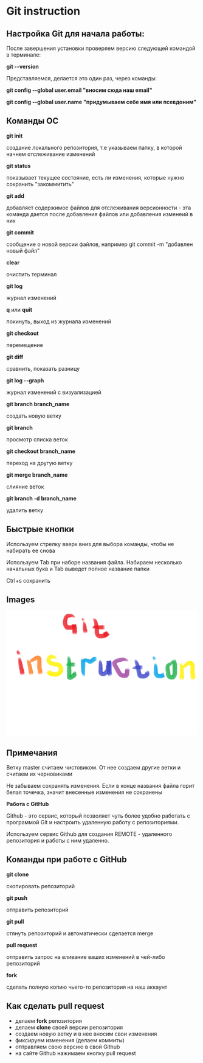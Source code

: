 # Git instruction

## Настройка Git для начала работы:

После завершения  установки проверяем версию следующей командой в терминале:

**git --version**

Представляемся, делается это один раз, через команды:

**git config --global user.email "вносим сюда наш email"**

**git config --global user.name "придумываем себе имя или псевдоним"**

## Команды ОС

**git init**

создание локального репозитория, т.е указываем папку, в которой начнем отслеживание изменений

**git status**

показывает текущее состояние, есть ли изменения, которые нужно сохранить "закоммитить"

**git add**

добавляет содержимое файлов для отслеживания версионности - эта команда дается после добавления файлов или добавления изменеий в них

**git commit**

сообщение о новой версии файлов, например git commit -m "добавлен новый файл"

**clear**

очистить терминал

**git log**

журнал изменений

**q** или **quit**

покинуть, выход из журнала изменений

**git checkout** 

перемещение 

**git diff**

сравнить, показать разницу

**git log --graph**

журнал изменений с визуализацией

**git branch branch_name**

создать новую ветку

**git branch**

просмотр списка веток

**git checkout branch_name**

переход на другую ветку

**git merge branch_name**

слияние веток

**git branch -d branch_name**

удалить ветку

## Быстрые кнопки

Используем стрелку вверх вниз для выбора команды, чтобы не набирать ее снова

Используем Tab при наборе названия файла. Набираем несколько начальных букв и Tab выведет полное название папки 

Ctrl+s сохранить

## Images

![](image_git.png)

## Примечания

Ветку master считаем чистовиком. От нее создаем другие ветки и считаем их черновиками 

Не забываем сохранять изменения. Если в конце названия файла горит белая точечка, значит внесенные изменения не сохранены


**Работа с GitHub**

Github - это сервис, который позволяет чуть более удобно работать с программой Git и настроить удаленную работу с репозиториями.

Используем сервис Github для создания REMOTE - удаленного репозитория и работы с ним удаленно.

## Команды при работе с GitHub 

**git clone**

скопировать репозиторий

**git push**

отправить репозиторий

**git pull**

стянуть репозиторий и автоматически сделается merge

**pull request**

отправить запрос на вливание ваших изменений в чей-либо репозиторий

**fork**

сделать полную копию чьего-то репозитория на наш аккаунт

## Как сделать pull request

+ делаем **fork** репозитория
+ делаем **clone** своей версии репозитория
+ создаем новую ветку и в нее вносим свои изменения
+ фиксируем изменения (делаем коммиты)
+ отправляем свою версию в свой Github
+ на сайте Github нажимаем кнопку pull request
